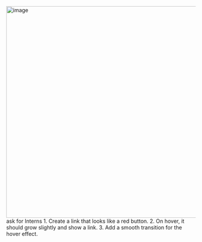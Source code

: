 <img width="1787" height="564" alt="image" src="https://github.com/user-attachments/assets/59ece912-fb35-4093-94ca-5130d5b01783" />
ask for Interns
1. Create a link that looks like a red button.
2. On hover, it should grow slightly and show a link.
3. Add a smooth transition for the hover effect.

